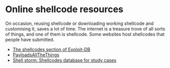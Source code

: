 # Online shellcode resources

On occasion, reusing shellcode or downloading working shellcode and customising it, saves a lot of time. The internet is a treasure trove of all sorts of things, and one of them is shellcode. Some websites host shellcodes that people have submitted.

* [The shellcodes section of Exploit-DB](https://www.exploit-db.com/shellcodes)
* [PayloadsAllTheThings](https://github.com/swisskyrepo/PayloadsAllTheThings)
* [Shell storm: Shellcodes database for study cases](https://shell-storm.org/shellcode/index.html)